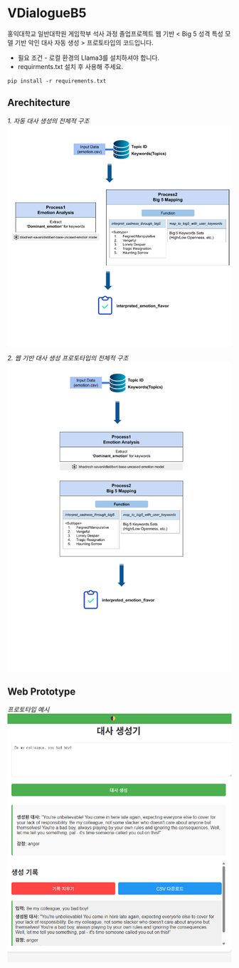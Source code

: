# VDialogueB5

홍익대학교 일반대학원 게임학부 석사 과정 졸업프로젝트 웹 기반 < Big 5 성격 특성 모델 기반 악인 대사 자동 생성 > 프로토타입의 코드입니다.

* 필요 조건 - 로컬 환경의 Llama3를 설치하셔야 합니다.
* requirments.txt 설치 후 사용해 주세요.
```
pip install -r requirements.txt
```

Arechitecture <br>
----------

*1. 자동 대사 생성의 전체적 구조*
![자동 대사 생성의 전체적 구조](./img/type1.png)

*2. 웹 기반 대사 생성 프로토타입의 전체적 구조*
![웹 기반 대사 생성 프로토타입의 전체적 구조](./img/type2.png)


Web Prototype <br>
----------

*프로토타입 예시*
![프로토타입](./img/prototype.png)


